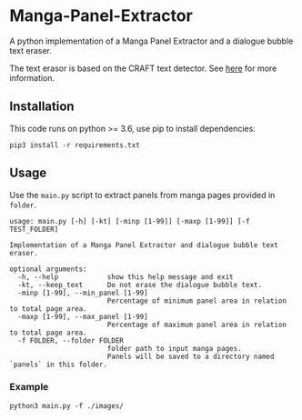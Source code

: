 # Manga-Panel-Extractor
A python implementation of a Manga Panel Extractor and a dialogue bubble text eraser.

The text erasor is based on the CRAFT text detector. See [here](https://github.com/clovaai/CRAFT-pytorch) for more information.

## Installation
This code runs on python >= 3.6, use pip to install dependencies:
```
pip3 install -r requirements.txt
```

## Usage
Use the `main.py` script to extract panels from manga pages provided in `folder`.
```
usage: main.py [-h] [-kt] [-minp [1-99]] [-maxp [1-99]] [-f TEST_FOLDER]

Implementation of a Manga Panel Extractor and dialogue bubble text eraser.

optional arguments:
  -h, --help            show this help message and exit
  -kt, --keep_text      Do not erase the dialogue bubble text.
  -minp [1-99], --min_panel [1-99]
                        Percentage of minimum panel area in relation to total page area.
  -maxp [1-99], --max_panel [1-99]
                        Percentage of maximum panel area in relation to total page area.
  -f FOLDER, --folder FOLDER
                        folder path to input manga pages.
                        Panels will be saved to a directory named `panels` in this folder.
```

### Example
```
python3 main.py -f ./images/
```

